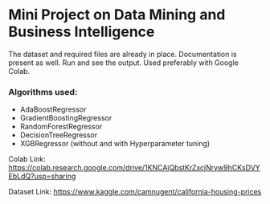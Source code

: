 # Mini Project on Data Mining and Business Intelligence

The dataset and required files are already in place. Documentation is present as well.
Run and see the output. Used preferably with Google Colab.

### Algorithms used:

-   AdaBoostRegressor
-   GradientBoostingRegressor
-   RandomForestRegressor
-   DecisionTreeRegressor
-   XGBRegressor (without and with Hyperparameter tuning)

Colab Link: https://colab.research.google.com/drive/1KNCAjQbstKrZxcjNryw9hCKsDVYEbLdQ?usp=sharing

Dataset Link: https://www.kaggle.com/camnugent/california-housing-prices
